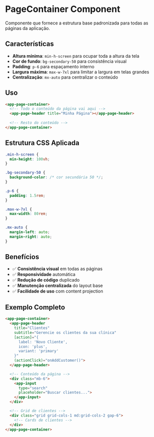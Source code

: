 # PageContainer Component

Componente que fornece a estrutura base padronizada para todas as páginas da aplicação.

## Características

- **Altura mínima**: `min-h-screen` para ocupar toda a altura da tela
- **Cor de fundo**: `bg-secondary-50` para consistência visual
- **Padding**: `p-6` para espaçamento interno
- **Largura máxima**: `max-w-7xl` para limitar a largura em telas grandes
- **Centralização**: `mx-auto` para centralizar o conteúdo

## Uso

```html
<app-page-container>
  <!-- Todo o conteúdo da página vai aqui -->
  <app-page-header title="Minha Página"></app-page-header>
  
  <!-- Resto do conteúdo -->
</app-page-container>
```

## Estrutura CSS Aplicada

```css
.min-h-screen {
  min-height: 100vh;
}

.bg-secondary-50 {
  background-color: /* cor secundária 50 */;
}

.p-6 {
  padding: 1.5rem;
}

.max-w-7xl {
  max-width: 80rem;
}

.mx-auto {
  margin-left: auto;
  margin-right: auto;
}
```

## Benefícios

- ✅ **Consistência visual** em todas as páginas
- ✅ **Responsividade** automática
- ✅ **Redução de código** duplicado
- ✅ **Manutenção centralizada** do layout base
- ✅ **Facilidade de uso** com content projection

## Exemplo Completo

```html
<app-page-container>
  <app-page-header
    title="Clientes"
    subtitle="Gerencie os clientes da sua clínica"
    [action]="{
      label: 'Novo Cliente',
      icon: 'plus',
      variant: 'primary'
    }"
    (actionClick)="onAddCustomer()">
  </app-page-header>

  <!-- Conteúdo da página -->
  <div class="mb-6">
    <app-input
      type="search"
      placeholder="Buscar clientes...">
    </app-input>
  </div>

  <!-- Grid de clientes -->
  <div class="grid grid-cols-1 md:grid-cols-2 gap-6">
    <!-- Cards de clientes -->
  </div>
</app-page-container>
```
